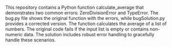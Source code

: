 This repository contains a Python function calculate_average that demonstrates two common errors: ZeroDivisionError and TypeError.  The bug.py file shows the original function with the errors, while bugSolution.py provides a corrected version.  The function calculates the average of a list of numbers. The original code fails if the input list is empty or contains non-numeric data. The solution includes robust error handling to gracefully handle these scenarios.